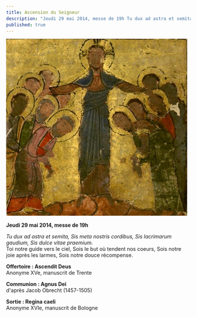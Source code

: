 ```yaml
---
title: Ascension du Seigneur
description: "Jeudi 29 mai 2014, messe de 19h Tu dux ad astra et semita, Sis meta nostris cordibus, Sis lacrimarum gaudium, Sis dulce vitae praemium. Toi notre guide vers le ciel, Sois le but où tendent nos coeurs, Sois notre joie après les larmes, Sois notre douce..."
published: true
---
```


![](/images/2014-05-29-ascension.jpg)

**Jeudi 29 mai 2014, messe de 19h**

*Tu dux ad astra et semita, Sis meta nostris cordibus, Sis lacrimarum gaudium, Sis dulce vitae praemium.*  
Toi notre guide vers le ciel, Sois le but où tendent nos coeurs, Sois notre joie après les larmes, Sois notre douce récompense.

**Offertoire : Ascendit Deus**  
Anonyme XVe, manuscrit de Trente

**Communion : Agnus Dei**  
d'après Jacob Obrecht (1457-1505)

**Sortie : Regina caeli**  
Anonyme XVIe, manuscrit de Bologne